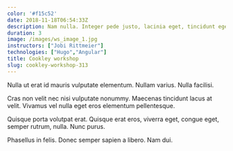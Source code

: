 ```yaml
---
color: '#f15c52'
date: 2018-11-18T06:54:33Z
description: Nam nulla. Integer pede justo, lacinia eget, tincidunt eget, tempus vel, pede.
duration: 3
image: /images/ws_image_1.jpg
instructors: ["Jobi Rittmeier"]
technologies: ["Hugo","Angular"]
title: Cookley workshop
slug: cookley-workshop-313
---
```

Nulla ut erat id mauris vulputate elementum. Nullam varius. Nulla facilisi.

Cras non velit nec nisi vulputate nonummy. Maecenas tincidunt lacus at velit. Vivamus vel nulla eget eros elementum pellentesque.

Quisque porta volutpat erat. Quisque erat eros, viverra eget, congue eget, semper rutrum, nulla. Nunc purus.

Phasellus in felis. Donec semper sapien a libero. Nam dui.
